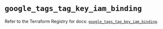 # `google_tags_tag_key_iam_binding`

Refer to the Terraform Registry for docs: [`google_tags_tag_key_iam_binding`](https://registry.terraform.io/providers/hashicorp/google-beta/6.15.0/docs/resources/google_tags_tag_key_iam_binding).
